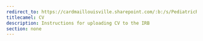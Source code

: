 ```yaml
---
redirect_to: https://cardmaillouisville.sharepoint.com/:b:/s/PediatricResearchAccesstoServices/Eb6nHd3B-7dEgy-byfcYEakBJjCFcmrIca2hJ4J_mwD2yw?e=QDgWFW
titlecamel: CV
description: Instructions for uploading CV to the IRB
section: none
---
```

